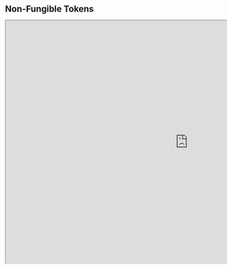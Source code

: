# Non-Fungible Tokens

<iframe width=1200 height=800 src="https://gitpitch.com/tari-labs/tari-university/master?p=/src/non-fungible-tokens/nft-landscape-1#/"

### Having trouble viewing this presentation?

View it in a [separate window](https://gitpitch.com/tari-labs/tari-university/master?p=/src/non-fungible-tokens/nft-landscape-1#/).
